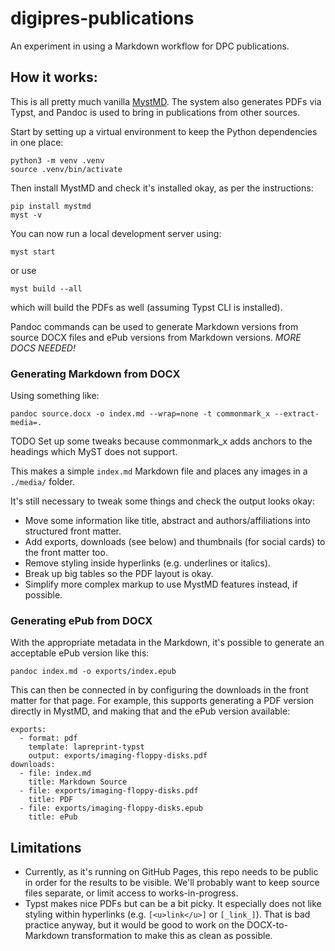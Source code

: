 # digipres-publications
An experiment in using a Markdown workflow for DPC publications.

## How it works:

This is all pretty much vanilla [MystMD](https://mystmd.org/).  The system also generates PDFs via Typst, and Pandoc is used to bring in publications from other sources.

Start by setting up a virtual environment to keep the Python dependencies in one place:

```
python3 -m venv .venv
source .venv/bin/activate
```

Then install MystMD and check it's installed okay, as per the instructions:

```
pip install mystmd
myst -v
```

You can now run a local development server using:

```
myst start
```

or use

```
myst build --all
```

which will build the PDFs as well (assuming Typst CLI is installed).

Pandoc commands can be used to generate Markdown versions from source DOCX files and ePub versions from Markdown versions.  _MORE DOCS NEEDED!_

### Generating Markdown from DOCX

Using something like:

```
pandoc source.docx -o index.md --wrap=none -t commonmark_x --extract-media=.
```

TODO Set up some tweaks because commonmark_x adds anchors to the headings which MyST does not support.

This makes a simple `index.md` Markdown file and places any images in a `./media/` folder.

It's still necessary to tweak some things and check the output looks okay:

- Move some information like title, abstract and authors/affiliations into structured front matter.
- Add exports, downloads (see below) and thumbnails (for social cards) to the front matter too.
- Remove styling inside hyperlinks (e.g. underlines or italics).
- Break up big tables so the PDF layout is okay.
- Simplify more complex markup to use MystMD features instead, if possible.

### Generating ePub from DOCX

With the appropriate metadata in the Markdown, it's possible to generate an acceptable ePub version like this:

```
pandoc index.md -o exports/index.epub
```

This can then be connected in by configuring the downloads in the front matter for that page. For example, this supports generating a PDF version directly in MystMD, and making that and the ePub version available:

```
exports:
  - format: pdf
    template: lapreprint-typst
    output: exports/imaging-floppy-disks.pdf
downloads:
  - file: index.md
    title: Markdown Source
  - file: exports/imaging-floppy-disks.pdf
    title: PDF
  - file: exports/imaging-floppy-disks.epub
    title: ePub
```

## Limitations

- Currently, as it's running on GitHub Pages, this repo needs to be public in order for the results to be visible. We'll probably want to keep source files separate, or limit access to works-in-progress.
- Typst makes nice PDFs but can be a bit picky. It especially does not like styling within hyperlinks (e.g. `[<u>link</u>]` or `[_link_]`). That is bad practice anyway, but it would be good to work on the DOCX-to-Markdown transformation to make this as clean as possible.